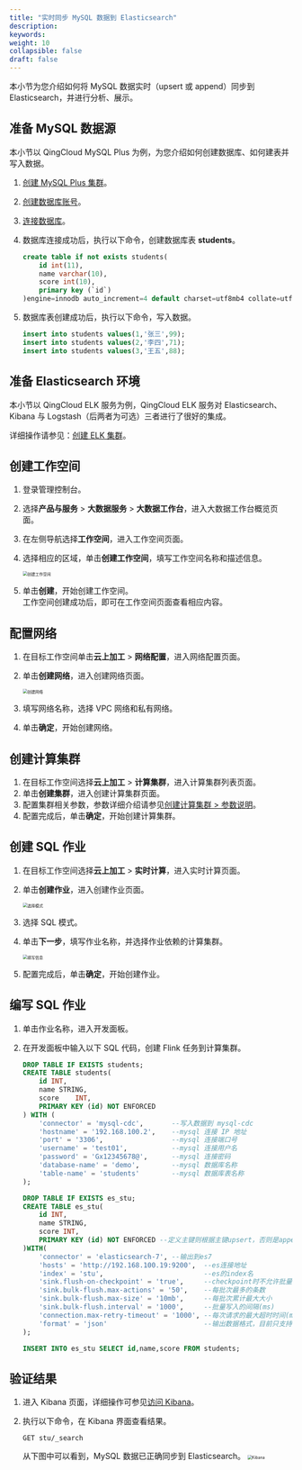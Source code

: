 ```yaml
---
title: "实时同步 MySQL 数据到 Elasticsearch"
description:  
keywords: 
weight: 10
collapsible: false
draft: false
---
```


本小节为您介绍如何将 MySQL 数据实时（upsert 或 append）同步到 Elasticsearch，并进行分析、展示。

## 准备 MySQL 数据源

本小节以 QingCloud MySQL Plus 为例，为您介绍如何创建数据库、如何建表并写入数据。

1. [创建 MySQL Plus 集群](/database/mysql/quickstart/create_cluster/)。
2. [创建数据库账号](/database/mysql/quickstart/create_cluster/)。
3. [连接数据库](/database/mysql/quickstart/access_mysqlplus/)。
4. 数据库连接成功后，执行以下命令，创建数据库表 **students**。

    ```sql
    create table if not exists students(
        id int(11),
        name varchar(10),
        score int(10),
        primary key (`id`)
    )engine=innodb auto_increment=4 default charset=utf8mb4 collate=utf8mb4_bin row_format=compact comment='学生表';  
    ```

5. 数据库表创建成功后，执行以下命令，写入数据。    
    ```sql    
    insert into students values(1,'张三',99);
    insert into students values(2,'李四',71);
    insert into students values(3,'王五',88);
    ```

## 准备 Elasticsearch 环境

本小节以 QingCloud ELK 服务为例，QingCloud ELK 服务对 Elasticsearch、Kibana 与 Logstash（后两者为可选）三者进行了很好的集成。

详细操作请参见：[创建 ELK 集群](/bigdata/elk/quickstart/create_cluster/)。

## 创建工作空间

1. 登录管理控制台。
2. 选择**产品与服务** > **大数据服务** > **大数据工作台**，进入大数据工作台概览页面。
3. 在左侧导航选择**工作空间**，进入工作空间页面。
4. 选择相应的区域，单击**创建工作空间**，填写工作空间名称和描述信息。
   
   <img src="../../_images/cteate_workspace.png" alt="创建工作空间" style="zoom:50%;" />

5. 单击**创建**，开始创建工作空间。    
   工作空间创建成功后，即可在工作空间页面查看相应内容。


## 配置网络

1. 在目标工作空间单击**云上加工** > **网络配置**，进入网络配置页面。
2. 单击**创建网络**，进入创建网络页面。
   
   <img src="../../_images/create_net.png" alt="创建网络" style="zoom:50%;" />

3. 填写网络名称，选择 VPC 网络和私有网络。
4. 单击**确定**，开始创建网络。

## 创建计算集群

1. 在目标工作空间选择**云上加工** > **计算集群**，进入计算集群列表页面。
2. 单击**创建集群**，进入创建计算集群页面。
3. 配置集群相关参数，参数详细介绍请参见[创建计算集群 > 参数说明](../../manual/data_development/cluster/create_cluster/)。
4. 配置完成后，单击**确定**，开始创建计算集群。

## 创建 SQL 作业

1. 在目标工作空间选择**云上加工** > **实时计算**，进入实时计算页面。
2. 单击**创建作业**，进入创建作业页面。
   
   <img src="/bigdata/dataplat/_images/choose_model.png" alt="选择模式" style="zoom:50%;" />

3. 选择 SQL 模式。
4. 单击**下一步**，填写作业名称，并选择作业依赖的计算集群。
   
   <img src="/bigdata/dataplat/_images/job_basic.png" alt="填写信息" style="zoom:50%;" />

5. 配置完成后，单击**确定**，开始创建作业。

## 编写 SQL 作业

1. 单击作业名称，进入开发面板。
2. 在开发面板中输入以下 SQL 代码，创建 Flink 任务到计算集群。

    ```sql
    DROP TABLE IF EXISTS students;
    CREATE TABLE students(
        id INT,
        name STRING,
        score    INT,
        PRIMARY KEY (id) NOT ENFORCED
    ) WITH (
        'connector' = 'mysql-cdc',       --写入数据到 mysql-cdc
        'hostname' = '192.168.100.2',    --mysql 连接 IP 地址
        'port' = '3306',                 --mysql 连接端口号
        'username' = 'test01',           --mysql 连接用户名
        'password' = 'Gx12345678@',      --mysql 连接密码
        'database-name' = 'demo',        --mysql 数据库名称
        'table-name' = 'students'        --mysql 数据库表名称
    );
    
    DROP TABLE IF EXISTS es_stu;
    CREATE TABLE es_stu(
        id INT,
        name STRING,
        score INT,
        PRIMARY KEY (id) NOT ENFORCED --定义主键则根据主键upsert，否则是append模式
    )WITH(
        'connector' = 'elasticsearch-7', --输出到es7
        'hosts' = 'http://192.168.100.19:9200',  --es连接地址
        'index' = 'stu',                         --es的index名
        'sink.flush-on-checkpoint' = 'true',     --checkpoint时不允许批量写入
        'sink.bulk-flush.max-actions' = '50',    --每批次最多的条数
        'sink.bulk-flush.max-size' = '10mb',     --每批次累计最大大小
        'sink.bulk-flush.interval' = '1000',     --批量写入的间隔(ms)
        'connection.max-retry-timeout' = '1000', --每次请求的最大超时时间(ms)
        'format' = 'json'                        --输出数据格式，目前只支持 'json'
    );
    
    INSERT INTO es_stu SELECT id,name,score FROM students;
    ```

## 验证结果

1. 进入 Kibana 页面，详细操作可参见[访问 Kibana](/bigdata/elk/manual/cluster_info/#kibana-基本用法)。
2. 执行以下命令，在 Kibana 界面查看结果。
    
    ```
    GET stu/_search
    ```

    从下图中可以看到，MySQL 数据已正确同步到 Elasticsearch。
    <img src="/bigdata/dataplat/_images/bestpractice_kibana.png" alt="Kibana" style="zoom:50%;" />

